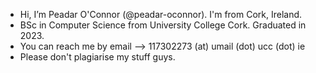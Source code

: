 - Hi, I’m Peadar O'Connor (@peadar-oconnor). I'm from Cork, Ireland.
- BSc in Computer Science from University College Cork. Graduated in 2023.
- You can reach me by email --> 117302273 (at) umail (dot) ucc (dot) ie
- Please don't plagiarise my stuff guys.

<!---
peadar-oconnor/peadar-oconnor is a ✨ special ✨ repository because its `README.md` (this file) appears on your GitHub profile.
You can click the Preview link to take a look at your changes.
--->
